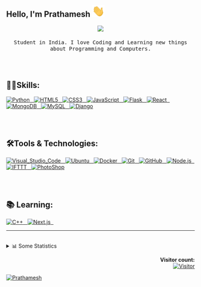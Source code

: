 ## Hello, I'm Prathamesh <a href="#"><img src="https://github.com/ABSphreak/ABSphreak/blob/master/gifs/Hi.gif" width="33px"></a>

<p align="center">
  <a href="https://bit.ly/p-arg"><img src="https://user-images.githubusercontent.com/5679180/79618120-0daffb80-80be-11ea-819e-d2b0fa904d07.gif" width="50px"></a>
  <br><br>
  <samp>
  Student in India. I love Coding and Learning new things about Programming and Computers.
  </samp>

<br><br>

## 👨‍💻Skills:

<p> 
  <a href="#">
    <img src="https://img.shields.io/badge/Python-3776AB?style=for-the-badge&logo=python&logoColor=white" alt="Python">&nbsp;&nbsp;
  </a>
  <a href="#">
    <img src="https://img.shields.io/badge/HTML5-E34F26?style=for-the-badge&logo=html5&logoColor=white" alt="HTML5">&nbsp;&nbsp;
  </a>
  <a href="#">
    <img src="https://img.shields.io/badge/CSS3-1572B6?style=for-the-badge&logo=css3&logoColor=white" alt="CSS3">&nbsp;&nbsp;
  </a>
  <a href="#">
    <img src="https://img.shields.io/badge/JavaScript-323330?style=for-the-badge&logo=javascript&logoColor=F7DF1E" alt="JavaScript">&nbsp;&nbsp;
  </a>
  </a>
  <a href="#">
    <img src="https://img.shields.io/badge/Flask-000000?style=for-the-badge&logo=flask&logoColor=white" alt="Flask">&nbsp;&nbsp;
  </a>
  <a href="#">
    <img src="https://img.shields.io/badge/React-20232A?style=for-the-badge&logo=react&logoColor=61DAFB" alt="React">&nbsp;&nbsp;
  </a>
  <a href="#">
    <img src="https://img.shields.io/badge/MongoDB-4EA94B?style=for-the-badge&logo=mongodb&logoColor=white" alt="MongoDB">&nbsp;&nbsp;
  </a>
  <a href="#">
    <img src="https://img.shields.io/badge/MySQL-005C84?style=for-the-badge&logo=mysql&logoColor=white" alt="MySQL">&nbsp;&nbsp;
  </a>
  <a href="#">
    <img src="https://img.shields.io/badge/Django-092E20?style=for-the-badge&logo=django&logoColor=green" alt="Django">
  </a>
</p>

<br><br>

## 🛠Tools & Technologies:

<p>
  <a href="#">
    <img src="https://img.shields.io/badge/Visual_Studio_Code-0078D4?style=for-the-badge&logo=visual%20studio%20code&logoColor=white" alt="Visual_Studio_Code">&nbsp;&nbsp;
  </a>
  <a href="#">
    <img src="https://img.shields.io/badge/Ubuntu-E95420?style=for-the-badge&logo=ubuntu&logoColor=white" alt="Ubuntu">&nbsp;&nbsp;
  </a>
  <a href="#">
    <img src="https://img.shields.io/badge/Docker-2CA5E0?style=for-the-badge&logo=docker&logoColor=white" alt="Docker">&nbsp;&nbsp;
  </a>
  <a href="#">
    <img src="https://img.shields.io/badge/Git%20-F05032.svg?&style=for-the-badge&logo=git&logoColor=white" alt="Git">&nbsp;&nbsp;
  </a>
  <a href="https://github.com/Prathamesh-B">
    <img src="https://img.shields.io/badge/GitHub-100000?style=for-the-badge&logo=github&logoColor=white" alt="GitHub">&nbsp;&nbsp;
  </a>
  <a href="#">
    <img src="https://img.shields.io/badge/Node.js-339933?style=for-the-badge&logo=nodedotjs&logoColor=white" alt="Node.js">&nbsp;&nbsp;
  </a>
  <a href="#">
    <img src="https://img.shields.io/badge/IFTTT%20-000000.svg?&style=for-the-badge&logo=ifttt&logoColor=white" alt="IFTTT">&nbsp;&nbsp;
  </a>
  <a href="#">
    <img src="https://img.shields.io/badge/Adobe%20Photoshop-31A8FF?style=for-the-badge&logo=Adobe%20Photoshop&logoColor=black" alt="PhotoShop">
  </a>
</p>

<br><br>

## 📚 Learning:

<p>
  <a href="#">
    <img src="https://img.shields.io/badge/C%2B%2B-00599C?style=for-the-badge&logo=c%2B%2B&logoColor=white" alt="C++">&nbsp;&nbsp;
  </a>
  <a href="#">
    <img src="https://img.shields.io/badge/next.js-000000?style=for-the-badge&logo=nextdotjs&logoColor=white" alt="Next.js">&nbsp;&nbsp;
  </a>
  
</p>

<hr><br>

<details>
  <summary>📊 Some Statistics</summary><br/>
<a href="#">
  <img src="https://github-readme-stats.vercel.app/api?username=Prathamesh-B&count_private=true&show_icons=true" alt="status">
</a><br>

<!--START_SECTION:Chess-->
**♟️ My Chess.com Stats** 

> ⏲️ Rapid: 912
>
> ⚡ Blitz: 465
>
> 💣 Bullet: 937
>

<!--END_SECTION:Chess-->

<!--START_SECTION:waka-->
**🐱 My GitHub Data** 

> 🏆 10 Contributions in the Year 2022
 > 
> 📦 67.4 kB Used in GitHub's Storage 
 > 
> 🚫 Not Opted to Hire
 > 
> 📜 6 Public Repositories 
 > 
> 🔑 7 Private Repositories  
 > 
**I'm an Early 🐤** 

```text
🌞 Morning    21 commits     ███░░░░░░░░░░░░░░░░░░░░░░   12.07% 
🌆 Daytime    99 commits     ██████████████░░░░░░░░░░░   56.9% 
🌃 Evening    45 commits     ██████░░░░░░░░░░░░░░░░░░░   25.86% 
🌙 Night      9 commits      █░░░░░░░░░░░░░░░░░░░░░░░░   5.17%

```
📅 **I'm Most Productive on Friday** 

```text
Monday       25 commits     ███░░░░░░░░░░░░░░░░░░░░░░   14.37% 
Tuesday      13 commits     █░░░░░░░░░░░░░░░░░░░░░░░░   7.47% 
Wednesday    33 commits     ████░░░░░░░░░░░░░░░░░░░░░   18.97% 
Thursday     18 commits     ██░░░░░░░░░░░░░░░░░░░░░░░   10.34% 
Friday       38 commits     █████░░░░░░░░░░░░░░░░░░░░   21.84% 
Saturday     23 commits     ███░░░░░░░░░░░░░░░░░░░░░░   13.22% 
Sunday       24 commits     ███░░░░░░░░░░░░░░░░░░░░░░   13.79%

```


📊 **This Week I Spent My Time On** 

```text
💬 Programming Languages: 
Other                    6 hrs 46 mins       ███████████████████░░░░░░   78.4% 
Python                   1 hr 37 mins        ████░░░░░░░░░░░░░░░░░░░░░   18.85% 
CSS                      6 mins              ░░░░░░░░░░░░░░░░░░░░░░░░░   1.23% 
JavaScript               5 mins              ░░░░░░░░░░░░░░░░░░░░░░░░░   0.97% 
Text                     1 min               ░░░░░░░░░░░░░░░░░░░░░░░░░   0.34%

```

**I Mostly Code in Python** 

```text
Python                   5 repos             ███████████░░░░░░░░░░░░░░   45.45% 
JavaScript               3 repos             ██████░░░░░░░░░░░░░░░░░░░   27.27% 
CSS                      1 repo              ██░░░░░░░░░░░░░░░░░░░░░░░   9.09% 
HTML                     1 repo              ██░░░░░░░░░░░░░░░░░░░░░░░   9.09% 
C                        1 repo              ██░░░░░░░░░░░░░░░░░░░░░░░   9.09%

```


**Timeline**

![Chart not found](https://raw.githubusercontent.com/Prathamesh-B/Prathamesh-B/master/charts/bar_graph.png) 


 Last Updated on 03/02/2022 18:43:19 UTC
<!--END_SECTION:waka-->

</details>
<div>
<p align="right"> 
  <strong>Visitor count:</strong><br>
  <a href="#">
    <img src="https://profile-counter.glitch.me/Prathamesh-B/count.svg" alt="Visitor" width="170px">
  </a>
</p>
<p align="left">
  <a href="#">
    <img src="https://firebasestorage.googleapis.com/v0/b/awesome-d343d.appspot.com/o/Pratham-min.png?alt=media&token=b17594ec-2d80-4a37-92ce-9d9d10d976ea" alt="Prathamesh" width="175px">
  </a>
</p>
</div>
